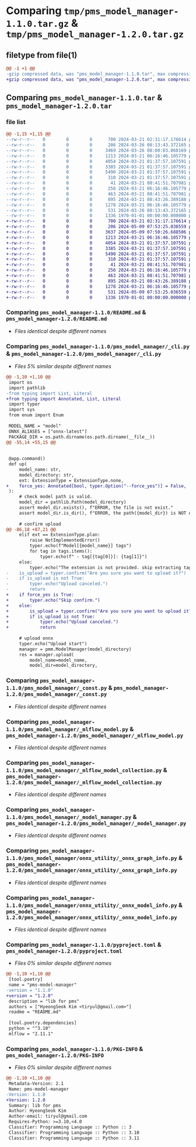 # Comparing `tmp/pms_model_manager-1.1.0.tar.gz` & `tmp/pms_model_manager-1.2.0.tar.gz`

## filetype from file(1)

```diff
@@ -1 +1 @@
-gzip compressed data, was "pms_model_manager-1.1.0.tar", max compression
+gzip compressed data, was "pms_model_manager-1.2.0.tar", max compression
```

## Comparing `pms_model_manager-1.1.0.tar` & `pms_model_manager-1.2.0.tar`

### file list

```diff
@@ -1,15 +1,15 @@
--rw-r--r--   0        0        0      700 2024-03-21 02:31:17.176614 pms_model_manager-1.1.0/README.md
--rw-r--r--   0        0        0      206 2024-03-26 08:13:43.372165 pms_model_manager-1.1.0/pms_model_manager/__init__.py
--rw-r--r--   0        0        0     3469 2024-03-26 08:08:03.868169 pms_model_manager-1.1.0/pms_model_manager/_cli.py
--rw-r--r--   0        0        0     1213 2024-03-21 06:16:46.105779 pms_model_manager-1.1.0/pms_model_manager/_const.py
--rw-r--r--   0        0        0     4054 2024-03-21 01:37:57.107591 pms_model_manager-1.1.0/pms_model_manager/_mlflow_model.py
--rw-r--r--   0        0        0     3385 2024-03-21 01:37:57.107591 pms_model_manager-1.1.0/pms_model_manager/_mlflow_model_collection.py
--rw-r--r--   0        0        0     5490 2024-03-21 01:37:57.107591 pms_model_manager-1.1.0/pms_model_manager/_model_manager.py
--rw-r--r--   0        0        0      310 2024-03-21 01:37:57.107591 pms_model_manager-1.1.0/pms_model_manager/_utils.py
--rw-r--r--   0        0        0       41 2024-03-21 08:41:51.707981 pms_model_manager-1.1.0/pms_model_manager/onnx_utility/__init__.py
--rw-r--r--   0        0        0      256 2024-03-21 06:16:46.105779 pms_model_manager-1.1.0/pms_model_manager/onnx_utility/_const.py
--rw-r--r--   0        0        0      463 2024-03-21 08:41:51.707981 pms_model_manager-1.1.0/pms_model_manager/onnx_utility/_extractor.py
--rw-r--r--   0        0        0      895 2024-03-21 08:43:26.389188 pms_model_manager-1.1.0/pms_model_manager/onnx_utility/_onnx_graph_info.py
--rw-r--r--   0        0        0     1278 2024-03-21 06:16:46.105779 pms_model_manager-1.1.0/pms_model_manager/onnx_utility/_onnx_model_info.py
--rw-r--r--   0        0        0      531 2024-03-26 08:13:43.372165 pms_model_manager-1.1.0/pyproject.toml
--rw-r--r--   0        0        0     1336 1970-01-01 00:00:00.000000 pms_model_manager-1.1.0/PKG-INFO
+-rw-r--r--   0        0        0      700 2024-03-21 02:31:17.176614 pms_model_manager-1.2.0/README.md
+-rw-r--r--   0        0        0      206 2024-05-09 07:53:25.036559 pms_model_manager-1.2.0/pms_model_manager/__init__.py
+-rw-r--r--   0        0        0     3637 2024-05-09 07:50:26.688506 pms_model_manager-1.2.0/pms_model_manager/_cli.py
+-rw-r--r--   0        0        0     1213 2024-03-21 06:16:46.105779 pms_model_manager-1.2.0/pms_model_manager/_const.py
+-rw-r--r--   0        0        0     4054 2024-03-21 01:37:57.107591 pms_model_manager-1.2.0/pms_model_manager/_mlflow_model.py
+-rw-r--r--   0        0        0     3385 2024-03-21 01:37:57.107591 pms_model_manager-1.2.0/pms_model_manager/_mlflow_model_collection.py
+-rw-r--r--   0        0        0     5490 2024-03-21 01:37:57.107591 pms_model_manager-1.2.0/pms_model_manager/_model_manager.py
+-rw-r--r--   0        0        0      310 2024-03-21 01:37:57.107591 pms_model_manager-1.2.0/pms_model_manager/_utils.py
+-rw-r--r--   0        0        0       41 2024-03-21 08:41:51.707981 pms_model_manager-1.2.0/pms_model_manager/onnx_utility/__init__.py
+-rw-r--r--   0        0        0      256 2024-03-21 06:16:46.105779 pms_model_manager-1.2.0/pms_model_manager/onnx_utility/_const.py
+-rw-r--r--   0        0        0      463 2024-03-21 08:41:51.707981 pms_model_manager-1.2.0/pms_model_manager/onnx_utility/_extractor.py
+-rw-r--r--   0        0        0      895 2024-03-21 08:43:26.389188 pms_model_manager-1.2.0/pms_model_manager/onnx_utility/_onnx_graph_info.py
+-rw-r--r--   0        0        0     1278 2024-03-21 06:16:46.105779 pms_model_manager-1.2.0/pms_model_manager/onnx_utility/_onnx_model_info.py
+-rw-r--r--   0        0        0      531 2024-05-09 07:53:25.036559 pms_model_manager-1.2.0/pyproject.toml
+-rw-r--r--   0        0        0     1336 1970-01-01 00:00:00.000000 pms_model_manager-1.2.0/PKG-INFO
```

### Comparing `pms_model_manager-1.1.0/README.md` & `pms_model_manager-1.2.0/README.md`

 * *Files identical despite different names*

### Comparing `pms_model_manager-1.1.0/pms_model_manager/_cli.py` & `pms_model_manager-1.2.0/pms_model_manager/_cli.py`

 * *Files 5% similar despite different names*

```diff
@@ -1,10 +1,10 @@
 import os
 import pathlib
-from typing import List, Literal
+from typing import Annotated, List, Literal
 import typer
 import sys
 from enum import Enum
 
 MODEL_NAME = "model"
 ONNX_ALIASES = ["onnx-latest"]
 PACKAGE_DIR = os.path.dirname(os.path.dirname(__file__))
@@ -55,14 +55,15 @@
 
 
 @app.command()
 def up(
     model_name: str,
     model_directory: str,
     ext: ExtensionType = ExtensionType.none,
+    force_yes: Annotated[bool, typer.Option("--force_yes")] = False,
 ):
     # check model path is valid.
     model_dir = pathlib.Path(model_directory)
     assert model_dir.exists(), f"ERROR, the file is not exist."
     assert model_dir.is_dir(), f"ERROR, the path({model_dir}) is NOT directory."
 
     # confirm upload
@@ -86,18 +87,21 @@
     elif ext == ExtensionType.plan:
         raise NotImplementedError()
         typer.echo(f"Model[{model_name}] tags")
         for tag in tags.items():
             typer.echo(f" - tag[{tag[0]}]: {tag[1]}")
     else:
         typer.echo("The extension is not provided. skip extracting tags from the file.")
-    is_upload = typer.confirm("Are you sure you want to upload it?")
-    if is_upload is not True:
-        typer.echo("Upload canceled.")
-        return
+    if force_yes is True:
+        typer.echo("Skip confirm.")
+    else:
+        is_upload = typer.confirm("Are you sure you want to upload it?")
+        if is_upload is not True:
+            typer.echo("Upload canceled.")
+            return
 
     # upload onnx
     typer.echo("Upload start")
     manager = pmm.ModelManager(model_directory)
     res = manager.upload(
         model_name=model_name,
         model_dir=model_directory,
```

### Comparing `pms_model_manager-1.1.0/pms_model_manager/_const.py` & `pms_model_manager-1.2.0/pms_model_manager/_const.py`

 * *Files identical despite different names*

### Comparing `pms_model_manager-1.1.0/pms_model_manager/_mlflow_model.py` & `pms_model_manager-1.2.0/pms_model_manager/_mlflow_model.py`

 * *Files identical despite different names*

### Comparing `pms_model_manager-1.1.0/pms_model_manager/_mlflow_model_collection.py` & `pms_model_manager-1.2.0/pms_model_manager/_mlflow_model_collection.py`

 * *Files identical despite different names*

### Comparing `pms_model_manager-1.1.0/pms_model_manager/_model_manager.py` & `pms_model_manager-1.2.0/pms_model_manager/_model_manager.py`

 * *Files identical despite different names*

### Comparing `pms_model_manager-1.1.0/pms_model_manager/onnx_utility/_onnx_graph_info.py` & `pms_model_manager-1.2.0/pms_model_manager/onnx_utility/_onnx_graph_info.py`

 * *Files identical despite different names*

### Comparing `pms_model_manager-1.1.0/pms_model_manager/onnx_utility/_onnx_model_info.py` & `pms_model_manager-1.2.0/pms_model_manager/onnx_utility/_onnx_model_info.py`

 * *Files identical despite different names*

### Comparing `pms_model_manager-1.1.0/pyproject.toml` & `pms_model_manager-1.2.0/pyproject.toml`

 * *Files 0% similar despite different names*

```diff
@@ -1,10 +1,10 @@
 [tool.poetry]
 name = "pms-model-manager"
-version = "1.1.0"
+version = "1.2.0"
 description = "lib for pms"
 authors = ["HyeongSeok Kim <tiryul@gmail.com>"]
 readme = "README.md"
 
 [tool.poetry.dependencies]
 python = "^3.10"
 mlflow = "2.11.1"
```

### Comparing `pms_model_manager-1.1.0/PKG-INFO` & `pms_model_manager-1.2.0/PKG-INFO`

 * *Files 0% similar despite different names*

```diff
@@ -1,10 +1,10 @@
 Metadata-Version: 2.1
 Name: pms-model-manager
-Version: 1.1.0
+Version: 1.2.0
 Summary: lib for pms
 Author: HyeongSeok Kim
 Author-email: tiryul@gmail.com
 Requires-Python: >=3.10,<4.0
 Classifier: Programming Language :: Python :: 3
 Classifier: Programming Language :: Python :: 3.10
 Classifier: Programming Language :: Python :: 3.11
```

